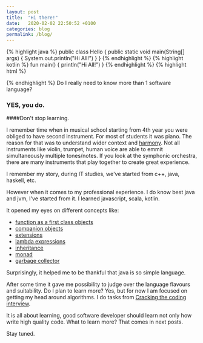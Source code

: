 ```yaml
---
layout: post
title:  "Hi there!"
date:   2020-02-02 22:50:52 +0100
categories: blog
permalink: /blog/
---
```

{% highlight java %}
public class Hello {
    public static void main(String[] args) {
        System.out.println("Hi All!")
    }
}
{% endhighlight %}
{% highlight kotlin %}
fun main() {
    println("Hi All!")
}
{% endhighlight %}
{% highlight html %}
<!DOCTYPE HTML>
<html>
<body>
  <script>
    console.log('Hi All');
  </script>
</body>
</html>
{% endhighlight %}
Do I really need to know more than 1 software language?

### YES, you do. 
####Don't stop learning.

I remember time when in musical school starting from 4th year you were obliged to have second instrument.
For most of students it was piano. 
The reason for that was to understand wider context and [harmony](https://en.wikipedia.org/wiki/Harmony).
Not all instruments like violin, trumpet, human voice are able to emmit simultaneously multiple tones/notes.
If you look at the symphonic orchestra, there are many instruments that play together to create great experience.

I remember my story, during IT studies, we've started from c++, java, haskell, etc.

However when it comes to my professional experience.
I do know best java and jvm, I've started from it. 
I learned javascript, scala, kotlin. 

It opened my eyes on different concepts like: 
* [function as a first class objects](http://ryanchristiani.com/functions-as-first-class-citizens-in-javascript/)
* [companion objects](https://kotlinlang.org/docs/tutorials/kotlin-for-py/objects-and-companion-objects.html)
* [extensions](https://kotlinlang.org/docs/reference/extensions.html)
* [lambda expressions](https://docs.oracle.com/javase/tutorial/java/javaOO/lambdaexpressions.html)
* [inheritance](https://docs.oracle.com/javase/tutorial/java/IandI/subclasses.html)
* [monad](https://medium.com/@taluyev/understanding-the-monad-in-java-ce6975706039)
* [garbage collector](https://en.wikipedia.org/wiki/Garbage_collection_(computer_science))

Surprisingly, it helped me to be thankful that java is so simple language.

After some time it gave me possibility to judge over the language flavours and suitability. 
Do I plan to learn more? Yes, but for now I am focused on getting my head around algorithms.
I do tasks from [Cracking the coding interview](http://crackingthecodinginterview.com/). 

It is all about learning, good software developer should learn not only how write high quality code.
What to learn more? That comes in next posts. 

Stay tuned.